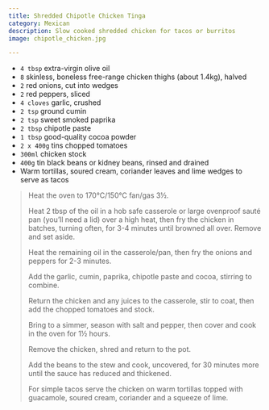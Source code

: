 ```yaml
---
title: Shredded Chipotle Chicken Tinga
category: Mexican
description: Slow cooked shredded chicken for tacos or burritos
image: chipotle_chicken.jpg

---
```


* `4 tbsp` extra-virgin olive oil
* `8` skinless, boneless free-range chicken thighs (about 1.4kg), halved
* `2` red onions, cut into wedges
* `2` red peppers, sliced
* `4 cloves` garlic, crushed
* `2 tsp` ground cumin
* `2 tsp` sweet smoked paprika
* `2 tbsp` chipotle paste
* `1 tbsp` good-quality cocoa powder
* `2 x 400g` tins chopped tomatoes
* `300ml` chicken stock
* `400g` tin black beans or kidney beans, rinsed and drained
* Warm tortillas, soured cream, coriander leaves and lime wedges to serve as tacos

> Heat the oven to 170°C/150°C fan/gas 3½.
> 
> Heat 2 tbsp of the oil in a hob safe casserole or large ovenproof sauté pan (you’ll need a lid) over a high heat, then fry the chicken in batches, turning often, for 3-4 minutes until browned all over. Remove and set aside.
> 
> Heat the remaining oil in the casserole/pan, then fry the onions and peppers for 2-3 minutes.
> 
> Add the garlic, cumin, paprika, chipotle paste and cocoa, stirring to combine.
> 
> Return the chicken and any juices to the casserole, stir to coat, then add the chopped tomatoes and stock. 
> 
> Bring to a simmer, season with salt and pepper, then cover and cook in the oven for 1½ hours.
> 
> Remove the chicken, shred and return to the pot. 
> 
> Add the beans to the stew and cook, uncovered, for 30 minutes more until the sauce has reduced and thickened.
> 
> For simple tacos serve the chicken on warm tortillas topped with guacamole, soured cream, coriander and a squeeze of lime.
